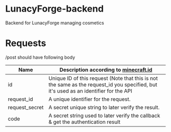 # LunacyForge-backend
Backend for LunacyForge managing cosmetics

# Requests

/post should have following body


Name | Description according to [minecraft.id](https://github.com/MC-Auth/api.minecraft.id/wiki/Classic-Authentication-Flow)
--- | --- |
id | Unique ID of this request (Note that this is not the same as the request_id you specified, but it's used as an identifier for the API
request_id | A unique identifier for the request.
request_secret | A secret unique string to later verify the result.
code | A secret string used to later verify the callback & get the authentication result
